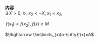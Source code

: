 **内容**  
$\exists\;X>0,\;x_1,x_2<-X,\;x_1<x_2,\;$  
  
$\,f(x_1)<f(x_2),\;f(x)\geq M$  
  
$\Rightarrow \lim\limits_{x\to-\infty}f(x)=A$  
